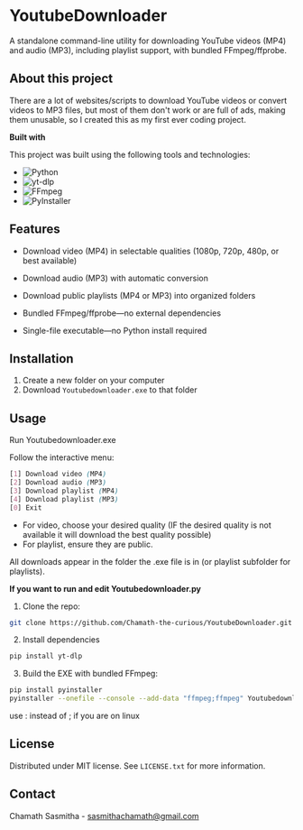 # YoutubeDownloader
A standalone command-line utility for downloading YouTube videos (MP4) and audio (MP3), including playlist support, with bundled FFmpeg/ffprobe.

## About this project

There are a lot of websites/scripts to download YouTube videos or convert videos to MP3 files, but most of them don't work or are full of ads, making them unusable, so I created this as my first ever coding project.

**Built with**

This project was built using the following tools and technologies:

- ![Python](https://img.shields.io/badge/Python-3.10-blue?logo=python&logoColor=white)
- ![yt-dlp](https://img.shields.io/badge/yt--dlp-latest-yellow?logo=youtube&logoColor=white)
- ![FFmpeg](https://img.shields.io/badge/FFmpeg-4.x-green?logo=ffmpeg&logoColor=white)
- ![PyInstaller](https://img.shields.io/badge/PyInstaller-bundler-lightgrey?logo=windows&logoColor=white)

## Features

* Download video (MP4) in selectable qualities (1080p, 720p, 480p, or best available)

* Download audio (MP3) with automatic conversion

* Download public playlists (MP4 or MP3) into organized folders

* Bundled FFmpeg/ffprobe—no external dependencies

* Single-file executable—no Python install required

## Installation 

1. Create a new folder on your computer
2. Download `Youtubedownloader.exe` to that folder

## Usage

Run Youtubedownloader.exe

Follow the interactive menu:
```scss
[1] Download video (MP4)
[2] Download audio (MP3)
[3] Download playlist (MP4)
[4] Download playlist (MP3)
[0] Exit
```

 - For video, choose your desired quality (IF the desired quality is not available it will download the best quality possible)
 - For playlist, ensure they are public.

All downloads appear in the folder the .exe file is in (or playlist subfolder for playlists).

**If you want to run and edit Youtubedownloader.py**

 1. Clone the repo:

```bash
git clone https://github.com/Chamath-the-curious/YoutubeDownloader.git
```
 2. Install dependencies

```bash
pip install yt-dlp
```

3. Build the EXE with bundled FFmpeg:

```bash
pip install pyinstaller
pyinstaller --onefile --console --add-data "ffmpeg;ffmpeg" Youtubedownloader.py
```
use : instead of ; if you are on linux

## License

Distributed under MIT license. See `LICENSE.txt` for more information.

## Contact

Chamath Sasmitha - [sasmithachamath@gmail.com](mailto:sasmithachamath@gmail.com)

